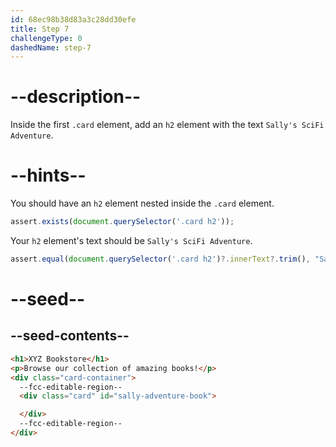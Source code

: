 ```yaml
---
id: 68ec98b38d83a3c28dd30efe
title: Step 7
challengeType: 0
dashedName: step-7
---
```


# --description--

Inside the first `.card` element, add an `h2` element with the text `Sally's SciFi Adventure`.

# --hints--

You should have an `h2` element nested inside the `.card` element.

```js
assert.exists(document.querySelector('.card h2'));
```

Your `h2` element's text should be `Sally's SciFi Adventure`. 

```js
assert.equal(document.querySelector('.card h2')?.innerText?.trim(), "Sally's SciFi Adventure");
```

# --seed--

## --seed-contents--

```html
<h1>XYZ Bookstore</h1>
<p>Browse our collection of amazing books!</p>
<div class="card-container">
  --fcc-editable-region--
  <div class="card" id="sally-adventure-book">

  </div>
  --fcc-editable-region--
</div>
```
